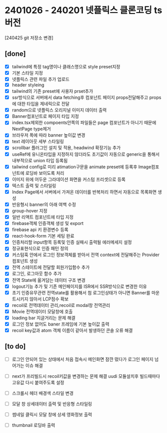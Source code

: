  <h1>2401026 - 240201 넷플릭스 클론코딩 ts 버전</h1>

[240425 git 저장소 변경]

## [done] 

- [X] tailwind에 특정 tag명이나 클래스명으로 style preset지정
- [X] 기본 스타일 지정
- [X] 넷플릭스 관련 파일 추가 업로드
- [X] header styleing
- [X] tailwind의 기존 preset에 사용자 prset추가
- [X] ssr방식으로 서버에서 data fetching후 컴포넌트 페이지 props전달해주고 props에 대한 타입을 제네릭으로 전달
- [X] random으로 넷플릭스 오리지널 이미지 데이터 출력
- [X] Banner컴포넌트로 페이지 타입 지정
- [X] index.tsx제외한 compoents안쪽의 파일들은 page 컴포넌트가 아니기 때문에 NextPage type제거
- [X] 브라우저 폭에 따라 banner 높이값 변경
- [X] text 레이아웃 세부 스타일링
- [X] scrollbar 플러그인 설치 및 적용, headwind 확장기능 추가
- [X] useRef에 유니온타입을 지정하지 않더라도 초기값이 자동으로 generic을 통해서 내부적으로 union 타입 등록됨
- [X] tailwind config로 미리 atimation구문을 animate preset에 등록후 Image컴포넌트에 로딩바 보이도록 처리
- [X] 이미지 위에 어두운 그라데이션 화면을 커스텀 프리셋으로 등록
- [X] 텍스트 출력 및 스타일링
- [X] Index Page에서 서버에서 가져온 데이터를 반복처리 하면서 자동으로 목록화면 생성
- [X] 반응형시 banner의 아래 여백 수정
- [X] group-hover 지정
- [X] 일반 리액트 컴포넌트에 타입 지정
- [X] firebase객체 인증객체 생성 및 export
- [X] firebase api 키 환경변수 등록
- [X] react-hook-form 기본 세팅 완료
- [X] 인증처리할 input항목 등록및 인증 실패시 출력될 에러메세지 설정
- [X] 정규표현식으로 인증 패턴 정의
- [X] 커스텀훅 안에서 로그인 정보객체를 받아서 전역 context에 전달해주는 Provider컴포넌트 생성
- [X] 전역 스테이트에 전달할 회원가입함수 추가
- [X] 로그인, 로그아웃 함수 추가
- [X] 전역 State에 옮겨담는 데이터 구조 변경
- [X] logout기능 추가 및 기존 메인페이지를 ISR에서 SSR방식으로 변경한 이유
- [X] 초기 인증유무관련 전역state를 활용해서 첨 로그인상태가 아니면 Banner를 마운트시키지 않아서 LCP점수 확보
- [X] recoil로 전역데이터 관리,recoil로 modal창 전역관리
- [X] Movie 전역데이터 모달창에 호출
- [X] loading bar 지글거리는 문제 해결
- [X] 로그인 정보 없어도 baner 프레임에 기본 높이값 출력
- [X] recoil key값과 atom 객체 이름이 같아서 발생하던 콘솔 오류 해결

## [to do]

- [ ] 로그인 안되어 있는 상태에서 처음 접속시 메인화면 잠깐 떴다가 로그인 페이지 넘어가는 이슈 해결
- [ ] next가 프리빌드시 recoil키값을 변경하는 문제 해결 uudi 모듈설치후 빌드때마다 고유값 다시 붙여주도록 설정
- [ ] 스크롤시 헤더 배경색 스타일 변경
- [ ] 모달 창 상세데이터 출력 및 반응형 스타일링
- [ ] 썸네일 클릭시 모달 창에 상세 영화정보 출력
- [ ] thumbnail 로딩바 출력








